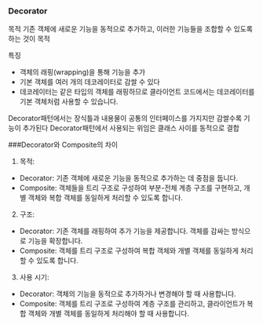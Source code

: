 ### Decorator
목적
기존 객체에 새로운 기능을 동적으로 추가하고, 이러한 기능들을 조합할 수 있도록 하는 것이 목적

특징
- 객체의 래핑(wrapping)을 통해 기능을 추가
- 기본 객체를 여러 개의 데코레이터로 감쌀 수 있다
- 데코레이터는 같은 타입의 객체를 래핑하므로 클라이언트 코드에서는 데코레이터를 기본 객체처럼 사용할 수 있습니다.

Decorator패턴에서는 장식틀과 내용물이 공통의 인터페이스를 가지지만 감쌀수록 기능이 추가된다
Decorator패턴에서 사용되는 위임은 클래스 사이를 동적으로 결합


###Decorator와 Composite의 차이
1. 목적:
- Decorator: 기존 객체에 새로운 기능을 동적으로 추가하는 데 중점을 둡니다.
- Composite: 객체들을 트리 구조로 구성하여 부분-전체 계층 구조를 구현하고, 개별 객체와 복합 객체를 동일하게 처리할 수 있도록 합니다. 
2. 구조:
- Decorator: 기존 객체를 래핑하여 추가 기능을 제공합니다. 객체를 감싸는 방식으로 기능을 확장합니다.
- Composite: 객체를 트리 구조로 구성하여 복합 객체와 개별 객체를 동일하게 처리할 수 있도록 합니다.
3. 사용 시기:
- Decorator: 객체의 기능을 동적으로 추가하거나 변경해야 할 때 사용합니다.
- Composite: 객체를 트리 구조로 구성하여 계층 구조를 관리하고, 클라이언트가 복합 객체와 개별 객체를 동일하게 처리해야 할 때 사용합니다.